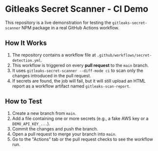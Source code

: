 # Gitleaks Secret Scanner - CI Demo

This repository is a live demonstration for testing the `gitleaks-secret-scanner` NPM package in a real GitHub Actions workflow.

## How It Works

1.  The repository contains a workflow file at `.github/workflows/secret-detection.yml`.
2.  This workflow is triggered on every **pull request** to the `main` branch.
3.  It uses `gitleaks-secret-scanner --diff-mode ci` to scan only the changes introduced in the pull request.
4.  If secrets are found, the job will fail, but it will still upload an HTML report as a workflow artifact named `gitleaks-scan-report`.

## How to Test

1.  Create a new branch from `main`.
2.  Add a file containing one or more secrets (e.g., a fake AWS key or a `DEMO_API_KEY_...`).
3.  Commit the changes and push the branch.
4.  Open a pull request to merge your branch into `main`.
5.  Go to the "Actions" tab or the pull request checks to see the workflow run.
